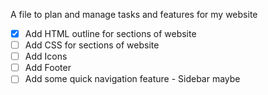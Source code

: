 A file to plan and manage tasks and features for my website

- [x] Add HTML outline for sections of website
- [ ] Add CSS for sections of website
- [ ] Add Icons
- [ ] Add Footer
- [ ] Add some quick navigation feature - Sidebar maybe